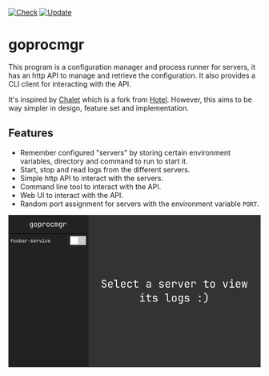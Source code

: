 [![Check](https://github.com/TaserudConsulting/goprocmgr/actions/workflows/check.yml/badge.svg)](https://github.com/TaserudConsulting/goprocmgr/actions/workflows/check.yml)
[![Update](https://github.com/TaserudConsulting/goprocmgr/actions/workflows/update.yml/badge.svg)](https://github.com/TaserudConsulting/goprocmgr/actions/workflows/update.yml)

# goprocmgr
This program is a configuration manager and process runner for servers, it
has an http API to manage and retrieve the configuration. It also provides a
CLI client for interacting with the API.

It's inspired by [Chalet](https://github.com/jeansaad/chalet) which is a fork
from [Hotel](https://github.com/typicode/hotel). However, this aims to be way
simpler in design, feature set and implementation.

## Features
- Remember configured "servers" by storing certain environment variables, directory and command to run to start it.
- Start, stop and read logs from the different servers.
- Simple http API to interact with the servers.
- Command line tool to interact with the API.
- Web UI to interact with the API.
- Random port assignment for servers with the environment variable `PORT`.

![Screenshot](./docs/screenshot.png)
